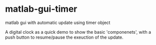 matlab-gui-timer
================

matlab gui with automatic update using timer object

A digital clock as a quick demo to show the basic 'componenets', with a push button to resume/pause the exeuction of the update. 



